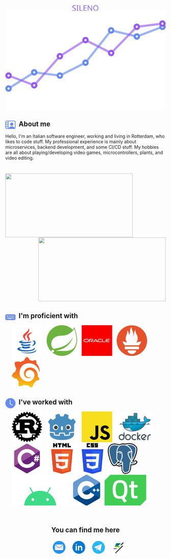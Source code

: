 <p>
    <div align='center'>
        <img align='center' src="sileno.svg" alt="SILENO">
    </div>
    <div align='center'>
            <img align='center' src="animated-svg.svg" alt="SILENO">
    </div>
    <div>
        <img align="left" src = "icons/person.svg" width=32px height=32px style="margin-right: 10px;">
        <h2 align="left" font-weight="bold">About me</h2>
    </div>
    <p>
Hello, I'm an Italian software engineer, working and living in Rotterdam, who likes to code stuff.
My professional experience is mainly about microservices, backend development, and some CI/CD stuff.
My hobbies are all about playing/developing video games, microcontrollers, plants, and video editing.
    </p>
    <p align='center'>
        <h1 align="center"></h1>
        <div>
        <img align="left" height="200px" width="400px" src="https://github-readme-stats.vercel.app/api?username=silenoid&show_icons=true&count_private=true&theme=github_dark&hide_border=true&hide=issues,contribs&bg_color=00000000" />
        <img align="right" height="200px" width="400px" src="https://github-readme-stats.vercel.app/api/top-langs/?username=silenoid&layout=compact&hide_border=true&theme=github_dark&langs_count=9&bg_color=00000000" />
        </div>
        <img height="200px"/>
        <br>
        <div style="margin-top: 30px;">
            <img align="left" src = "icons/key.svg" width=32px height=32px style="margin-right: 10px;">
            <h2 align="left" font-weight="bold">I'm proficient with</h2>
        </div>
        <p>
            <div class="icons-social" style="margin-left: 10px;">
                <a style="margin-left: 10px;"  target="_blank">
                <img src="icons\apps\java.png" height="96px"></a>
                <a style="margin-left: 10px;" target="_blank">
                <img src="icons\apps\spring.svg" height="96px"></a>
                <a style="margin-left: 10px;" target="_blank">
                <img src="icons\apps\oracle.png" height="96px"></a>
                <a style="margin-left: 10px;" target="_blank">
                <img src="icons\apps\prometheus.png" height="96px"></a>
                <a style="margin-left: 10px;" target="_blank">
                <img src="icons\apps\grafana.svg" height="96px"></a>
            </div>
        </p>
        <div style="margin-top: 30px;">
            <img align="left" src = "icons/clock.svg" width=32px height=32px style="margin-right: 10px;">
            <h2 align="left" font-weight="bold">I've worked with</h2>
        </div>
        <p>
            <div class="icons-social" style="margin-left: 10px;">
                <a style="margin-left: 10px;"  target="_blank">
                <img src="icons\apps\rust.svg" height="96px"></a>
                <a style="margin-left: 10px;" target="_blank">
                <img src="icons\apps\godot.svg" height="96px"></a>
                <a style="margin-left: 10px;" target="_blank">
                <img src="icons\apps\javascript.png" height="96px"></a>
                <a style="margin-left: 10px;" target="_blank">
                <img src="icons\apps\docker.png" height="96px"></a>
                <a style="margin-left: 10px;" target="_blank">
                <img src="icons\apps\cs.png" height="96px"></a>
                <a style="margin-left: 10px;" target="_blank">
                <img src="icons\apps\html.png" height="96px"></a>
                <a style="margin-left: 10px;" target="_blank">
                <img src="icons\apps\css.png" height="96px"></a>
                <a style="margin-left: 10px;" target="_blank">
                <img src="icons\apps\postgres.png" height="96px"></a>
                <a style="margin-left: 10px;" target="_blank">
                <img src="icons\apps\android.svg" height="96px"></a>
                <a style="margin-left: 10px;" target="_blank">
                <img src="icons\apps\cpp.svg" height="96px"></a>
                <a style="margin-left: 10px;" target="_blank">
                <img src="icons\apps\qt.png" height="96px"></a>
            </div>
        </p>
        <br/>
        <h2 align="center" style="margin-top: 30px;">You can find me here</h2>
        <p align="center">
            <div align="center" style="margin-left: 10px;">
                <a style="margin-left: 10px;"  target="_blank" href="mailto:silenovc@gmail.com">
                <img src="icons\icons8-circled-envelope-48.png" ></a>
                <a style="margin-left: 10px;" target="_blank" href="https://www.linkedin.com/in/vincenzocanfora/">
                <img src="icons\icons8-linkedin-circled-48.png"></a>
                <a style="margin-left: 10px;" target="_blank" href="https://t.me/silenoid">
                <img src="icons\icons8-telegram-app-48.png"></a>
                <a style="margin-left: 10px;" target="_blank" href="https://gamejolt.com/games/joseph/59447">
                <img src="icons\icons8-game-jolt-48.png" ></a>
            </div>
        </p>
    </p>
</p>
